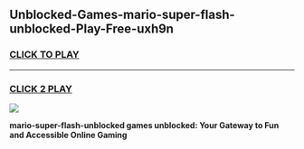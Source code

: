 
## Unblocked-Games-mario-super-flash-unblocked-Play-Free-uxh9n
<h3>
<a href="https://premium76.site?title=mario-super-flash-unblocked&ref=10A">CLICK TO PLAY</a></h3>
<hr>

<h3>
<a href="https://premium76.site?title=mario-super-flash-unblocked&ref=10A">CLICK 2 PLAY</a>
  
</h3>

<a href="https://premium76.site?title=mario-super-flash-unblocked&ref=10A"><img src="https://clearcache.store/games.png"></a>


**mario-super-flash-unblocked games unblocked: Your Gateway to Fun and Accessible Online Gaming**
